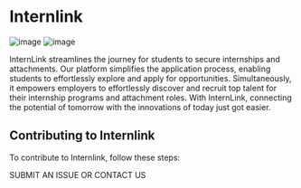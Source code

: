 # Internlink
![image](https://github.com/FutureSpace-Kenya/InternLink/assets/108453222/7112d798-0340-43d5-bd01-c21835565dc1)
![image](https://github.com/FutureSpace-Kenya/InternLink/assets/108453222/cea3e5fc-02c4-41ad-833e-d8530720b23a)

InternLink streamlines the journey for students to secure internships and attachments. Our platform simplifies the application process, enabling students to effortlessly explore and apply for opportunities. Simultaneously, it empowers employers to effortlessly discover and recruit top talent for their internship programs and attachment roles. With InternLink, connecting the potential of tomorrow with the innovations of today just got easier.

## Contributing to Internlink

To contribute to Internlink, follow these steps:

SUBMIT AN ISSUE OR CONTACT US
